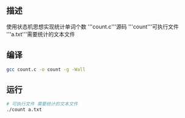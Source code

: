 ## 描述

使用状态机思想实现统计单词个数
'''count.c'''源码 '''count'''可执行文件 '''a.txt'''需要统计的文本文件

## 编译

```bash
gcc count.c -o count -g -Wall
```

## 运行

```bash
# 可执行文件 需要统计的文本文件 
./count a.txt
```
